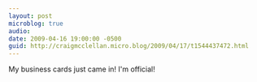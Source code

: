 ```yaml
---
layout: post
microblog: true
audio: 
date: 2009-04-16 19:00:00 -0500
guid: http://craigmcclellan.micro.blog/2009/04/17/t1544437472.html
---
```

My business cards just came in! I'm official!

